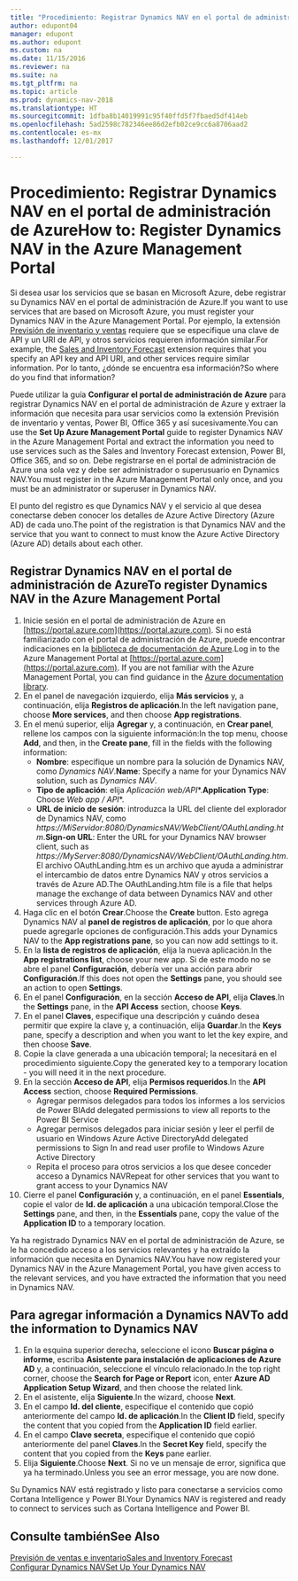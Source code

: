 ```yaml
---
title: "Procedimiento: Registrar Dynamics NAV en el portal de administración de Azure"
author: edupont04
manager: edupont
ms.author: edupont
ms.custom: na
ms.date: 11/15/2016
ms.reviewer: na
ms.suite: na
ms.tgt_pltfrm: na
ms.topic: article
ms.prod: dynamics-nav-2018
ms.translationtype: HT
ms.sourcegitcommit: 1dfba8b14019991c95f40ffd5f7fbaed5df414eb
ms.openlocfilehash: 5ad2598c782346ee86d2efb02ce9cc6a8706aad2
ms.contentlocale: es-mx
ms.lasthandoff: 12/01/2017

---
```

# <a name="how-to-register-dynamics-nav-in-the-azure-management-portal"></a><span data-ttu-id="e59b3-102">Procedimiento: Registrar Dynamics NAV en el portal de administración de Azure</span><span class="sxs-lookup"><span data-stu-id="e59b3-102">How to: Register Dynamics NAV in the Azure Management Portal</span></span>
<span data-ttu-id="e59b3-103">Si desea usar los servicios que se basan en Microsoft Azure, debe registrar su Dynamics NAV en el portal de administración de Azure.</span><span class="sxs-lookup"><span data-stu-id="e59b3-103">If you want to use services that are based on Microsoft Azure, you must register your Dynamics NAV in the Azure Management Portal.</span></span> <span data-ttu-id="e59b3-104">Por ejemplo, la extensión [Previsión de inventario y ventas](ui-extensions-sales-forecast.md) requiere que se especifique una clave de API y un URI de API, y otros servicios requieren información similar.</span><span class="sxs-lookup"><span data-stu-id="e59b3-104">For example, the [Sales and Inventory Forecast](ui-extensions-sales-forecast.md) extension requires that you specify an API key and API URI, and other services require similar information.</span></span> <span data-ttu-id="e59b3-105">Por lo tanto, ¿dónde se encuentra esa información?</span><span class="sxs-lookup"><span data-stu-id="e59b3-105">So where do you find that information?</span></span>

<span data-ttu-id="e59b3-106">Puede utilizar la guía **Configurar el portal de administración de Azure** para registrar Dynamics NAV en el portal de administración de Azure y extraer la información que necesita para usar servicios como la extensión Previsión de inventario y ventas, Power BI, Office 365 y así sucesivamente.</span><span class="sxs-lookup"><span data-stu-id="e59b3-106">You can use the **Set Up Azure Management Portal** guide to register Dynamics NAV in the Azure Management Portal and extract the information you need to use services such as the Sales and Inventory Forecast extension, Power BI, Office 365, and so on.</span></span> <span data-ttu-id="e59b3-107">Debe registrarse en el portal de administración de Azure una sola vez y debe ser administrador o superusuario en Dynamics NAV.</span><span class="sxs-lookup"><span data-stu-id="e59b3-107">You must register in the Azure Management Portal only once, and you must be an administrator or superuser in Dynamics NAV.</span></span>

<span data-ttu-id="e59b3-108">El punto del registro es que Dynamics NAV y el servicio al que desea conectarse deben conocer los detalles de Azure Active Directory (Azure AD) de cada uno.</span><span class="sxs-lookup"><span data-stu-id="e59b3-108">The point of the registration is that Dynamics NAV and the service that you want to connect to must know the Azure Active Directory (Azure AD) details about each other.</span></span>

## <a name="to-register-dynamics-nav-in-the-azure-management-portal"></a><span data-ttu-id="e59b3-109">Registrar Dynamics NAV en el portal de administración de Azure</span><span class="sxs-lookup"><span data-stu-id="e59b3-109">To register Dynamics NAV in the Azure Management Portal</span></span>
1. <span data-ttu-id="e59b3-110">Inicie sesión en el portal de administración de Azure en [https://portal.azure.com](https://portal.azure.com). Si no está familiarizado con el portal de administración de Azure, puede encontrar indicaciones en la [biblioteca de documentación de Azure](https://azure.microsoft.com/en-us/documentation/articles).</span><span class="sxs-lookup"><span data-stu-id="e59b3-110">Log in to the Azure Management Portal at [https://portal.azure.com](https://portal.azure.com).  If you are not familiar with the Azure Management Portal, you can find guidance in the [Azure documentation library](https://azure.microsoft.com/en-us/documentation/articles).</span></span>
2. <span data-ttu-id="e59b3-111">En el panel de navegación izquierdo, elija **Más servicios** y, a continuación, elija **Registros de aplicación**.</span><span class="sxs-lookup"><span data-stu-id="e59b3-111">In the left navigation pane, choose **More services**, and then choose **App registrations**.</span></span>
3. <span data-ttu-id="e59b3-112">En el menú superior, elija **Agregar** y, a continuación, en **Crear panel**, rellene los campos con la siguiente información:</span><span class="sxs-lookup"><span data-stu-id="e59b3-112">In the top menu, choose **Add**, and then, in the **Create pane**, fill in the fields with the following information:</span></span>
    - <span data-ttu-id="e59b3-113">**Nombre**: especifique un nombre para la solución de Dynamics NAV, como *Dynamics NAV*.</span><span class="sxs-lookup"><span data-stu-id="e59b3-113">**Name**: Specify a name for your Dynamics NAV solution, such as *Dynamics NAV*.</span></span>
    - <span data-ttu-id="e59b3-114">**Tipo de aplicación**: elija **Aplicación web*/API**.</span><span class="sxs-lookup"><span data-stu-id="e59b3-114">**Application Type**: Choose **Web app* / API**.</span></span>
    - <span data-ttu-id="e59b3-115">**URL de inicio de sesión**: introduzca la URL del cliente del explorador de Dynamics NAV, como *https://MiServidor:8080/DynamicsNAV/WebClient/OAuthLanding.htm*.</span><span class="sxs-lookup"><span data-stu-id="e59b3-115">**Sign-on URL**: Enter the URL for your Dynamics NAV browser client, such as *https://MyServer:8080/DynamicsNAV/WebClient/OAuthLanding.htm*.</span></span>
        <span data-ttu-id="e59b3-116">El archivo OAuthLanding.htm es un archivo que ayuda a administrar el intercambio de datos entre Dynamics NAV y otros servicios a través de Azure AD.</span><span class="sxs-lookup"><span data-stu-id="e59b3-116">The OAuthLanding.htm file is a file that helps manage the exchange of data between Dynamics NAV and other services through Azure AD.</span></span>
4. <span data-ttu-id="e59b3-117">Haga clic en el botón **Crear**.</span><span class="sxs-lookup"><span data-stu-id="e59b3-117">Choose the **Create** button.</span></span>
    <span data-ttu-id="e59b3-118">Esto agrega Dynamics NAV al **panel de registros de aplicación**, por lo que ahora puede agregarle opciones de configuración.</span><span class="sxs-lookup"><span data-stu-id="e59b3-118">This adds your Dynamics NAV to the **App registrations pane**, so you can now add settings to it.</span></span>
5. <span data-ttu-id="e59b3-119">En la **lista de registros de aplicación**, elija la nueva aplicación.</span><span class="sxs-lookup"><span data-stu-id="e59b3-119">In the **App registrations list**, choose your new app.</span></span> <span data-ttu-id="e59b3-120">Si de este modo no se abre el panel **Configuración**, debería ver una acción para abrir **Configuración**.</span><span class="sxs-lookup"><span data-stu-id="e59b3-120">If this does not open the **Settings** pane, you should see an action to open **Settings**.</span></span>
6. <span data-ttu-id="e59b3-121">En el panel **Configuración**, en la sección **Acceso de API**, elija **Claves**.</span><span class="sxs-lookup"><span data-stu-id="e59b3-121">In the **Settings** pane, in the **API Access** section, choose **Keys**.</span></span>
7. <span data-ttu-id="e59b3-122">En el panel **Claves**, especifique una descripción y cuándo desea permitir que expire la clave y, a continuación, elija **Guardar**.</span><span class="sxs-lookup"><span data-stu-id="e59b3-122">In the **Keys** pane, specify a description and when you want to let the key expire, and then choose **Save**.</span></span>
8. <span data-ttu-id="e59b3-123">Copie la clave generada a una ubicación temporal; la necesitará en el procedimiento siguiente.</span><span class="sxs-lookup"><span data-stu-id="e59b3-123">Copy the generated key to a temporary location - you will need it in the next procedure.</span></span>
9. <span data-ttu-id="e59b3-124">En la sección **Acceso de API**, elija **Permisos requeridos**.</span><span class="sxs-lookup"><span data-stu-id="e59b3-124">In the **API Access** section, choose **Required Permissions**.</span></span>
    - <span data-ttu-id="e59b3-125">Agregar permisos delegados para todos los informes a los servicios de Power BI</span><span class="sxs-lookup"><span data-stu-id="e59b3-125">Add delegated permissions to view all reports to the Power BI Service</span></span>
    - <span data-ttu-id="e59b3-126">Agregar permisos delegados para iniciar sesión y leer el perfil de usuario en Windows Azure Active Directory</span><span class="sxs-lookup"><span data-stu-id="e59b3-126">Add delegated permissions to Sign In and read user profile to Windows Azure Active Directory</span></span>
    - <span data-ttu-id="e59b3-127">Repita el proceso para otros servicios a los que desee conceder acceso a Dynamics NAV</span><span class="sxs-lookup"><span data-stu-id="e59b3-127">Repeat for other services that you want to grant access to your Dynamics NAV</span></span>
10. <span data-ttu-id="e59b3-128">Cierre el panel **Configuración** y, a continuación, en el panel **Essentials**, copie el valor de **Id. de aplicación** a una ubicación temporal.</span><span class="sxs-lookup"><span data-stu-id="e59b3-128">Close the **Settings** pane, and then, in the **Essentials** pane, copy the value of the **Application ID** to a temporary location.</span></span>

<span data-ttu-id="e59b3-129">Ya ha registrado Dynamics NAV en el portal de administración de Azure, se le ha concedido acceso a los servicios relevantes y ha extraído la información que necesita en Dynamics NAV.</span><span class="sxs-lookup"><span data-stu-id="e59b3-129">You have now registered your Dynamics NAV in the Azure Management Portal, you have given access to the relevant services, and you have extracted the information that you need in Dynamics NAV.</span></span>  

## <a name="to-add-the-information-to-dynamics-nav"></a><span data-ttu-id="e59b3-130">Para agregar información a Dynamics NAV</span><span class="sxs-lookup"><span data-stu-id="e59b3-130">To add the information to Dynamics NAV</span></span>
1. <span data-ttu-id="e59b3-131">En la esquina superior derecha, seleccione el icono **Buscar página o informe**, escriba **Asistente para instalación de aplicaciones de Azure AD** y, a continuación, seleccione el vínculo relacionado.</span><span class="sxs-lookup"><span data-stu-id="e59b3-131">In the top right corner, choose the **Search for Page or Report** icon, enter **Azure AD Application Setup Wizard**, and then choose the related link.</span></span>
2. <span data-ttu-id="e59b3-132">En el asistente, elija **Siguiente**.</span><span class="sxs-lookup"><span data-stu-id="e59b3-132">In the wizard, choose **Next**.</span></span>
3. <span data-ttu-id="e59b3-133">En el campo **Id. del cliente**, especifique el contenido que copió anteriormente del campo **Id. de aplicación**.</span><span class="sxs-lookup"><span data-stu-id="e59b3-133">In the **Client ID** field, specify the content that you copied from the **Application ID** field earlier.</span></span>
4. <span data-ttu-id="e59b3-134">En el campo **Clave secreta**, especifique el contenido que copió anteriormente del panel **Claves**.</span><span class="sxs-lookup"><span data-stu-id="e59b3-134">In the **Secret Key** field, specify the content that you copied from the **Keys** pane earlier.</span></span>
5. <span data-ttu-id="e59b3-135">Elija **Siguiente**.</span><span class="sxs-lookup"><span data-stu-id="e59b3-135">Choose **Next**.</span></span> <span data-ttu-id="e59b3-136">Si no ve un mensaje de error, significa que ya ha terminado.</span><span class="sxs-lookup"><span data-stu-id="e59b3-136">Unless you see an error message, you are now done.</span></span>

<span data-ttu-id="e59b3-137">Su Dynamics NAV está registrado y listo para conectarse a servicios como Cortana Intelligence y Power BI.</span><span class="sxs-lookup"><span data-stu-id="e59b3-137">Your Dynamics NAV is registered and ready to connect to services such as Cortana Intelligence and Power BI.</span></span>

## <a name="see-also"></a><span data-ttu-id="e59b3-138">Consulte también</span><span class="sxs-lookup"><span data-stu-id="e59b3-138">See Also</span></span>
[<span data-ttu-id="e59b3-139">Previsión de ventas e inventario</span><span class="sxs-lookup"><span data-stu-id="e59b3-139">Sales and Inventory Forecast</span></span>](ui-extensions-sales-forecast.md)  
[<span data-ttu-id="e59b3-140">Configurar Dynamics NAV</span><span class="sxs-lookup"><span data-stu-id="e59b3-140">Set Up Your Dynamics NAV</span></span>](setup.md)  

